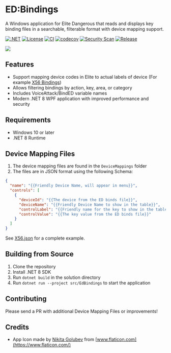 # ED:Bindings

A Windows application for Elite Dangerous that reads and displays key binding files in a searchable, filterable format with device mapping support.

[![.NET](https://img.shields.io/badge/.NET-8.0-blue)](https://dotnet.microsoft.com/download/dotnet/8.0)
[![License](https://img.shields.io/badge/license-MIT-green.svg)](LICENSE)
[![CI](https://github.com/gOOvER/EdBindings/actions/workflows/ci.yml/badge.svg)](https://github.com/gOOvER/EdBindings/actions/workflows/ci.yml)
[![codecov](https://codecov.io/gh/gOOvER/EdBindings/branch/main/graph/badge.svg)](https://codecov.io/gh/gOOvER/EdBindings)
[![Security Scan](https://github.com/gOOvER/EdBindings/actions/workflows/security.yml/badge.svg)](https://github.com/gOOvER/EdBindings/actions/workflows/security.yml)
[![Release](https://github.com/gOOvER/EdBindings/actions/workflows/release.yml/badge.svg)](https://github.com/gOOvER/EdBindings/actions/workflows/release.yml)

<img src="https://raw.githubusercontent.com/ghorsey/EdBindings/main/assets/edbindings.screenshot.gif">

## Features

* Support mapping device codes in Elite to actual labels of device (For example [X56 Bindings](https://www.edrefcard.info/device/SaitekX56))
* Allows filtering bindings by action, key, area, or category
* Includes VoiceAttack/BindED variable names
* Modern .NET 8 WPF application with improved performance and security

## Requirements

* Windows 10 or later
* .NET 8 Runtime

## Device Mapping Files

1. The device mapping files are found in the `DeviceMappings` folder
2. The files are in JSON format using the following Schema:

```json
{
  "name": "{{Friendly Device Name, will appear in menu}}", 
  "controls": [
    {
      "deviceId": "{{The device from the ED binds file}}",
      "deviceName": "{{Friendly Device Name to show in the table}}",
      "controlLabel": "{{Friendly name for the key to show in the table}}",
      "controlValue": "{{The key value from the ED binds file}}"
    }
  ]
}
```

See [X56.json](https://github.com/gOOvER/EdBindings/blob/main/src/EdBindings/DeviceMappings/X56.json) for a complete example.

## Building from Source

1. Clone the repository
2. Install .NET 8 SDK
3. Run `dotnet build` in the solution directory
4. Run `dotnet run --project src/EdBindings` to start the application

## Contributing

Please send a PR with additional Device Mapping Files or improvements!

## Credits

* App Icon made by [Nikita Golubev](https://www.flaticon.com/authors/nikita-golubev) from [www.flaticon.com](https://www.flaticon.com/)
